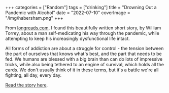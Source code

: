 +++
categories = ["Random"]
tags = ["drinking"]
title = "Drowning Out a Pandemic with Alcohol"
date = "2022-07-10"
coverImage = "/img/habersham.png"
+++

From <a href="https://longreads.com" target="_blank">longreads.com</a>, I found this beautifully written short story, by William Torrey, about a man self-medicating his way through the pandemic, while attempting to keep his increasingly dysfunctional life intact. 

<!--more-->

All forms of addiction are about a struggle for control - the tension between the part of ourselves that knows what's best, and the part that needs to be fed. We humans are blessed with a big brain than can do lots of impressive tricks, while also being tethered to an engine of survival, which holds all the cards. We don't usually think of it in these terms, but it's a battle we're all fighting, all day, every day.

<a href="https://longreads.com/2022/05/03/down-and-out-in-habersham/" target="_blank">Read the story here</a>.
